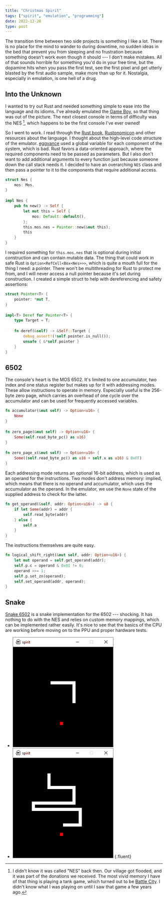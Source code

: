 ```yaml
---
title: "Christmas Spirit"
tags: ["spirit", "emulation", "programming"]
date: 2022-12-28
type: post
---
```

The transition time between two side projects is something I like a lot. There is no place for the mind to wander to during downtime, no sudden ideas in the bed that prevent you from sleeping and no frustration because something doesn't work even though it should --- I don't make mistakes. All of that sounds horrible for something you'd do in your free time, but the dopamine hits when you pass the first test, see the first pixel and get utterly blasted by the first audio sample, make more than up for it. Nostalgia, especially in emulation, is one hell of a drug.

## Into the Unknown
I wanted to try out Rust and needed something simple to ease into the language and its idioms. I've already emulated the [Game Boy](/tags/sprite/), so that thing was out of the picture. The next closest console in terms of difficulty was the NES [^1], which happens to be the first console I've ever owned!

[^1]: I didn't know it was called "NES" back then. Our village got flooded, and it was part of the donations we received. The most vivid memory I have of that thing is playing a tank game, which turned out to be [Battle City](https://en.wikipedia.org/wiki/Battle_City). I didn't know what I was playing on until I saw that game a few years ago.

So I went to work. I read through the [Rust book](https://doc.rust-lang.org/book/title-page.html), [Rustonomicon](https://doc.rust-lang.org/nomicon/intro.html) and other resources about the language. I thought about the high-level code structure of the emulator. [eggvance](/tags/eggvance/) used a global variable for each component of the system, which is bad. Rust favors a data-oriented approach, where the required components need to be passed as parameters. But I also don't want to add additional arguments to every function just because someone down the call stack needs it. I decided to have an overarching `NES` class and then pass a pointer to it to the components that require additional access.

```rust
struct Nes {
    mos: Mos,
}

impl Nes {
    pub fn new() -> Self {
        let mut this = Self {
            mos: Default::default(),
        };
        this.mos.nes = Pointer::new(&mut this);
        this
    }
}
```

I required something for `this.mos.nes` that is optional during initial construction and can contain mutable data. The thing that could work in safe Rust is `Option<RefCell<Box<Nes>>>`, which is quite a mouth full for the thing I need: a pointer. There won't be multithreading for Rust to protect me from, and I will never access a null pointer because it's set during construction. I created a simple struct to help with  dereferencing and safety assertions:

```rust
struct Pointer<T> {
    pointer: *mut T,
}

impl<T> Deref for Pointer<T> {
    type Target = T;

    fn deref(&self) -> &Self::Target {
        debug_assert!(!self.pointer.is_null());
        unsafe { &*self.pointer }
    }
}
```

## 6502
The console's heart is the MOS 6502. It's limited to one accumulator, two index and one status register but makes up for it with addressing modes. These allow instructions to operate in memory. Especially useful is the 256-byte zero page, which carries an overhead of one cycle over the accumulator and can be used for frequently accessed variables.

```rust
fn accumulator(&mut self) -> Option<u16> {
    None
}

fn zero_page(&mut self) -> Option<u16> {
    Some(self.read_byte_pc() as u16)
}

fn zero_page_x(&mut self) -> Option<u16> {
    Some((self.read_byte_pc() as u16 + self.x as u16) & 0xFF)
}
```

Each addressing mode returns an optional 16-bit address, which is used as an operand for the instructions. Two modes don't address memory: implied, which means that there is no operand and accumulator, which uses the accumulator as the operand. In the emulator, we use the `None` state of the supplied address to check for the latter.

```rust
fn get_operand(&self, addr: Option<u16>) -> u8 {
    if let Some(addr) = addr {
        self.read_byte(addr)
    } else {
        self.a
    }
}
```

The instructions themselves are quite easy.

```rust
fn logical_shift_right(&mut self, addr: Option<u16>) {
    let mut operand = self.get_operand(addr);
    self.p.c = operand & 0x01 != 0;
    operand >>= 1;
    self.p.set_zn(operand);
    self.set_operand(addr, operand);
}
```

## Snake
[Snake 6502](https://skilldrick.github.io/easy6502/#snake) is a snake implementation for the 6502 --- shocking. It has nothing to do with the NES and relies on custom memory mappings, which can be implemented rather easily. It's nice to see that the basics of the CPU are working before moving on to the PPU and proper hardware tests.

- ![](img/snake-1.png "Snake")
- ![](img/snake-2.png "Even longer snake")
{.fluent}
